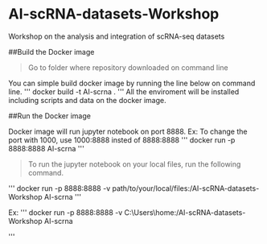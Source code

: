 # AI-scRNA-datasets-Workshop
Workshop on the analysis and integration of scRNA-seq datasets

##Build the Docker image

> Go to folder where repository downloaded on command line

You can simple build docker image by running the line below on command line.
'''
docker build -t AI-scrna .
'''
All the enviroment will be installed including scripts and data on the docker image. 

##Run the Docker image

Docker image will run jupyter notebook on port 8888. Ex: To change the port with 1000, use 1000:8888 insted of 8888:8888
'''
docker run -p 8888:8888 AI-scrna 
'''

> To run the jupyter notebook on your local files, run the following command.

'''
docker run -p 8888:8888 -v path/to/your/local/files:/AI-scRNA-datasets-Workshop AI-scrna 
'''

Ex:
'''
docker run -p 8888:8888 -v C:\Users\home:/AI-scRNA-datasets-Workshop AI-scrna 

'''

